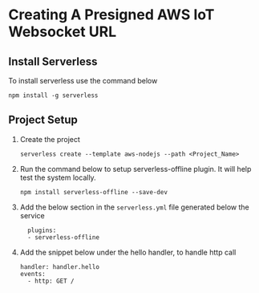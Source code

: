 # Creating A Presigned AWS IoT Websocket URL

## Install Serverless

To install serverless use the command below

    npm install -g serverless

## Project Setup

1.  Create the project

        serverless create --template aws-nodejs --path <Project_Name>

2.  Run the command below to setup serverless-offline plugin. It will help test the system locally.


        npm install serverless-offline --save-dev

3.  Add the below section in the `serverless.yml` file generated below the service

          plugins:
          - serverless-offline

4.  Add the snippet below under the hello handler, to handle http call


        handler: handler.hello
        events:
          - http: GET /
